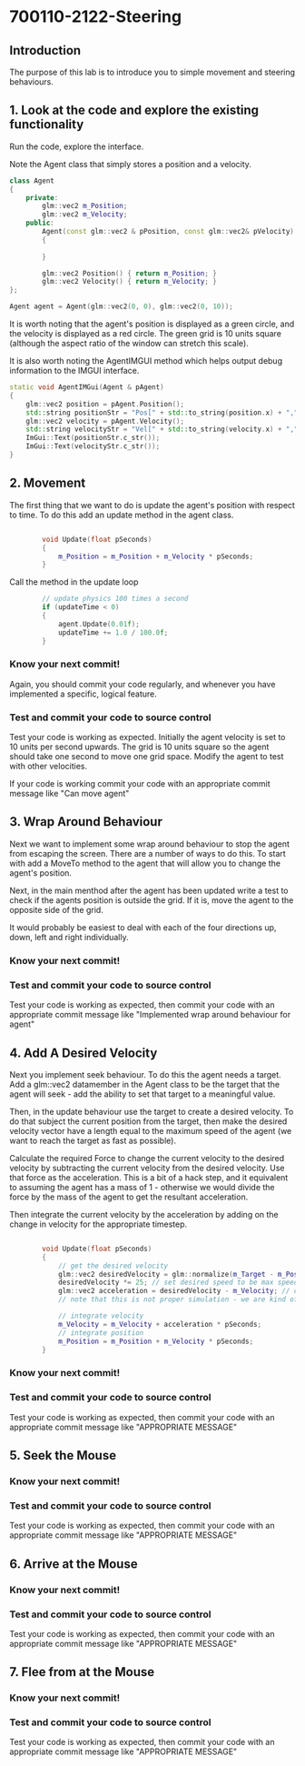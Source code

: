 # 700110-2122-Steering

## Introduction

The purpose of this lab is to introduce you to simple movement and steering behaviours.

## 1. Look at the code and explore the existing functionality

Run the code, explore the interface. 

Note the Agent class that simply stores a position and a velocity.

```cpp
class Agent
{
    private:
        glm::vec2 m_Position;
        glm::vec2 m_Velocity;
    public:
        Agent(const glm::vec2 & pPosition, const glm::vec2& pVelocity) : m_Position(pPosition), m_Velocity(pVelocity)
        {
        
        }

        glm::vec2 Position() { return m_Position; }
        glm::vec2 Velocity() { return m_Velocity; }
};

Agent agent = Agent(glm::vec2(0, 0), glm::vec2(0, 10));
```

It is worth noting that the agent's position is displayed as a green circle, and the velocity is displayed as a red circle. The green grid is 10 units square (although the aspect ratio of the window can stretch this scale).

It is also worth noting the AgentIMGUI method which helps output debug information to the IMGUI interface.

```cpp
static void AgentIMGui(Agent & pAgent)
{
    glm::vec2 position = pAgent.Position();
    std::string positionStr = "Pos[" + std::to_string(position.x) + "," + std::to_string(position.y) + "]";
    glm::vec2 velocity = pAgent.Velocity();
    std::string velocityStr = "Vel[" + std::to_string(velocity.x) + "," + std::to_string(velocity.y) + "]";
    ImGui::Text(positionStr.c_str());
    ImGui::Text(velocityStr.c_str());
}
```



## 2. Movement

The first thing that we want to do is update the agent's position with respect to time. To do this add an update method in the agent class.

```cpp

        void Update(float pSeconds)
        {
            m_Position = m_Position + m_Velocity * pSeconds;
        }

```
Call the method in the update loop

```cpp
        // update physics 100 times a second
        if (updateTime < 0)
        {
            agent.Update(0.01f);
            updateTime += 1.0 / 100.0f;
        }
```

### Know your next commit!

Again, you should commit your code regularly, and whenever you have implemented a specific, logical feature.

### Test and commit your code to source control

Test your code is working as expected. Initially the agent velocity is set to 10 units per second upwards. The grid is 10 units square so the agent should take one second to move one grid space. Modify the agent to test with other velocities.

If your code is working commit your code with an appropriate commit message like "Can move agent"

## 3. Wrap Around Behaviour

Next we want to implement some wrap around behaviour to stop the agent from escaping the screen. There are a number of ways to do this. To start with add a MoveTo method to the agent that will allow you to change the agent's position.

Next, in the main menthod after the agent has been updated write a test to check if the agents position is outside the grid. If it is, move the agent to the opposite side of the grid.

It would probably be easiest to deal with each of the four directions up, down, left and right individually.

### Know your next commit!

### Test and commit your code to source control

Test your code is working as expected, then commit your code with an appropriate commit message like "Implemented wrap around behaviour for agent"

## 4. Add A Desired Velocity

Next you implement seek behaviour. To do this the agent needs a target. Add a glm::vec2 datamember in the Agent class to be the target that the agent will seek - add the ability to set that target to a meaningful value.

Then, in the update behaviour use the target to create a desired velocity. To do that subject the current position from the target, then make the desired velocity vector have a length equal to the maximum speed of the agent (we want to reach the target as fast as possible).

Calculate the required Force to change the current velocity to the desired velocity by subtracting the current velocity from the desired velocity. Use that force as the acceleration. This is a bit of a hack step, and it equivalent to assuming the agent has a mass of 1 - otherwise we would divide the force by the mass of the agent to get the resultant acceleration.

Then integrate the current velocity by the acceleration by adding on the change in velocity for the appropriate timestep.

```cpp

        void Update(float pSeconds)
        {
            // get the desired velocity
            glm::vec2 desiredVelocity = glm::normalize(m_Target - m_Position);
            desiredVelocity *= 25; // set desired speed to be max speed
            glm::vec2 acceleration = desiredVelocity - m_Velocity; // calculate desired acceleration
            // note that this is not proper simulation - we are kind of assuming mass to be 1 

            // integrate velocity
            m_Velocity = m_Velocity + acceleration * pSeconds;
            // integrate position
            m_Position = m_Position + m_Velocity * pSeconds;
        }

```

### Know your next commit!

### Test and commit your code to source control

Test your code is working as expected, then commit your code with an appropriate commit message like "APPROPRIATE MESSAGE"

## 5. Seek the Mouse

### Know your next commit!

### Test and commit your code to source control

Test your code is working as expected, then commit your code with an appropriate commit message like "APPROPRIATE MESSAGE"

## 6. Arrive at the Mouse

### Know your next commit!

### Test and commit your code to source control

Test your code is working as expected, then commit your code with an appropriate commit message like "APPROPRIATE MESSAGE"

## 7. Flee from at the Mouse

### Know your next commit!

### Test and commit your code to source control

Test your code is working as expected, then commit your code with an appropriate commit message like "APPROPRIATE MESSAGE"
